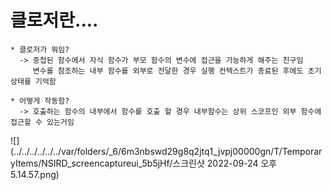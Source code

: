 클로저란....
===

    * 클로저가 뭐임?
      -> 중첩된 함수에서 자식 함수가 부모 함수의 변수에 접근을 가능하게 해주는 친구임
         변수를 참조하는 내부 함수를 외부로 전달한 경우 실행 컨텍스트가 종료된 후에도 초기 상태를 기억함

    * 어떻게 작동함?
      -> 호출하는 함수의 내부에서 함수를 호출 할 경우 내부함수는 상위 스코프인 외부 함수에 접근할 수 있는거임

![](../../../../../../var/folders/_6/6m3nbswd29g8q2jtq1_jvpj00000gn/T/TemporaryItems/NSIRD_screencaptureui_5b5jHf/스크린샷 2022-09-24 오후 5.14.57.png)